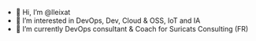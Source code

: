 - 👋 Hi, I’m @lleixat
- 👀 I’m interested in DevOps, Dev, Cloud & OSS, IoT and IA
- 🌱 I’m currently DevOps consultant & Coach for Suricats Consulting (FR) 


<!---
lleixat/lleixat is a ✨ special ✨ repository because its `README.md` (this file) appears on your GitHub profile.
You can click the Preview link to take a look at your changes.
--->
